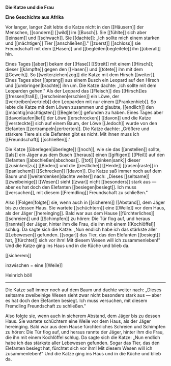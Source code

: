  **Die Katze und die Frau**  

**Eine Geschichte aus Afrika**


Vor langer, langer Zeit lebte die Katze nicht in den [[Häusern]] der Menschen, [[sondern]] [[wild]] im [[Busch]]. Sie [[fühlte]] sich aber [[einsam]] und [[schwach]]. Sie [[dachte]]: „Ich sollte mich einem starken und [[mächtigen]] Tier [[anschließen]]." [[zuerst]] [[schloss]] sie Freundschaft mit dem [[Hasen]] und [[begleiten|begleitete]] ihn [[überall]] hin.


Eines Tages [[aber]] bekam der [[Hase]] [[Streit]] mit einem [[Hirsch]]; dieser [[kämpfte]] gegen den [[Hasen]] und [[tötete]] ihn mit dem [[Geweih]]. So [[weiterziehen|zog]] die Katze mit dem Hirsch [[weiter]]. Eines Tages aber [[sprang]] aus einem Busch ein Leopard auf den Hirsch und [[umbringen|brachte]] ihn um. Die Katze dachte: „Ich sollte mit dem Leoparden gehen." Als der Leopard das [[Fleisch]] des [[Hirsch]]es [[fressen|fraß]], [[erscheinen|erschien]] ein Löwe, der [[vertreiben|vertrieb]] den Leoparden mit nur einem [[Prankenhieb]]. So lebte die Katze mit dem Löwen zusammen und glaubte, [[endlich]] den [[mächtig|mächtigsten]] [[Begleiter]] gefunden zu haben. Eines Tages aber [[davonlaufen|lief]] der Löwe [[erschrocken]] [[davon]] und die Katze [[versteckte]] sich auf einem Baum, der Löwe [[Jedoch]] wurde von den Elefanten [[zertrampeln|zertrerten]]. Die Katze dachte: „Größere und stärkere Tiere als die Elefanten gibt es nicht. Mit ihnen muss ich [[Freundschaft]] [[schließen]]."

 
Die Katze [[überlegen|überlegte]] [[noch]], wie sie das [[anstellen]] sollte, [[als]] ein Jäger aus dem Busch [[heraus]] einen [[giftigen]] [[Pfeil]] auf den Elefanten [[abschießen|abschoss]]. [[tot]] [[sinken|sank]] dieser [[zusinken|zu]] [[Boden]] und die [[restliche]] [[Herde]] [[rasen|raste]] in [[panischem]] [[Schrecken]] [[davon]]. Die Katze saß immer noch auf dem Baum und [[weiterdenken|dachte weiter]] nach: „Dieses [[seltsame]] [[zweibeinige]] [[Wesen]] sieht [[zwar]] nicht [[besonders]] stark aus — aber es hat doch den Elefanten [[besiegen|besiegt]]. Ich muss [[versuchen]], mit diesem [[Fremdling]] Freundschaft zu schließen."


Also [[Folgen|folgte]] sie, wenn auch in [[sicherem]] [[Abstand]], dem Jäger bis zu dessen Haus. Sie wartete [[schüchtern]] eine [[Weile]] vor dem Haus, als der Jäger [[hereinging]]. Bald war aus dem Hause [[fürchterliches]] [[schreien]] und [[Schimpfen]] zu hören: Die Tür flog auf, und heraus [[rannte]] der Jäger, hinter ihm die Frau, die ihn mit einem [[Kochlöffel]] schlug. Da sagte sich die Katze: „Nun endlich habe ich das stärkste aller [[Lebewesen]] gefunden. [[sogar]] das Tier, das den Elefanten [[besiegt]] hat, [[fürchtet]] sich vor ihm! Mit diesem Wesen will ich zusammenleben!" Und die Katze ging ins Haus und in die Küche und blieb da.

[[sicherem]]

inzwischen = eine [[Weile]]


Heinrich böll

---
Die Katze saß immer noch auf dem Baum und dachte weiter nach: „Dieses seltsame zweibeinige Wesen sieht zwar nicht besonders stark aus — aber es hat doch den Elefanten besiegt. Ich muss versuchen, mit diesem Fremdling Freundschaft zu schließen."

  

Also folgte sie, wenn auch in sicherem Abstand, dem Jäger bis zu dessen Haus. Sie wartete schüchtern eine Weile vor dem Haus, als der Jäger hereinging. Bald war aus dem Hause fürchterliches Schreien und Schimpfen zu hören: Die Tür flog auf, und heraus rannte der Jäger, hinter ihm die Frau, die ihn mit einem Kochlöffel schlug. Da sagte sich die Katze: „Nun endlich habe ich das stärkste aller Lebewesen gefunden. Sogar das Tier, das den Elefanten besiegt hat, fürchtet sich vor ihm! Mit diesem Wesen will ich zusammenleben!" Und die Katze ging ins Haus und in die Küche und blieb da.